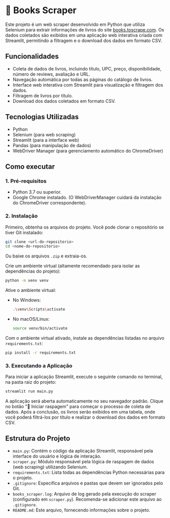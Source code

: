 # 📘 Books Scraper

Este projeto é um web scraper desenvolvido em Python que utiliza Selenium para extrair informações de livros do site [books.toscrape.com](http://books.toscrape.com/). Os dados coletados são exibidos em uma aplicação web interativa criada com Streamlit, permitindo a filtragem e o download dos dados em formato CSV.

## Funcionalidades

- Coleta de dados de livros, incluindo título, UPC, preço, disponibilidade, número de reviews, avaliação e URL.
- Navegação automática por todas as páginas do catálogo de livros.
- Interface web interativa com Streamlit para visualização e filtragem dos dados.
- Filtragem de livros por título.
- Download dos dados coletados em formato CSV.

## Tecnologias Utilizadas

- Python
- Selenium (para web scraping)
- Streamlit (para a interface web)
- Pandas (para manipulação de dados)
- WebDriver Manager (para gerenciamento automático do ChromeDriver)

## Como executar

### 1. Pré-requisitos

- Python 3.7 ou superior.
- Google Chrome instalado. (O WebDriverManager cuidará da instalação do ChromeDriver correspondente).

### 2. Instalação

Primeiro, obtenha os arquivos do projeto. Você pode clonar o repositório se tiver Git instalado:
```bash
git clone <url-do-repositorio>
cd <nome-do-repositorio>
```
Ou baixe os arquivos `.zip` e extraia-os.

Crie um ambiente virtual (altamente recomendado para isolar as dependências do projeto):
```bash
python -m venv venv
```

Ative o ambiente virtual:

- No Windows:
  ```bash
  .\venv\Scripts\activate
  ```
- No macOS/Linux:
  ```bash
  source venv/bin/activate
  ```

Com o ambiente virtual ativado, instale as dependências listadas no arquivo `requirements.txt`:
```bash
pip install -r requirements.txt
```

### 3. Executando a Aplicação

Para iniciar a aplicação Streamlit, execute o seguinte comando no terminal, na pasta raiz do projeto:
```bash
streamlit run main.py
```

A aplicação será aberta automaticamente no seu navegador padrão. Clique no botão "🚀 Iniciar raspagem" para começar o processo de coleta de dados. Após a conclusão, os livros serão exibidos em uma tabela, onde você poderá filtrá-los por título e realizar o download dos dados em formato CSV.

## Estrutura do Projeto

- `main.py`: Contém o código da aplicação Streamlit, responsável pela interface do usuário e lógica de interação.
- `scraper.py`: Módulo responsável pela lógica de raspagem de dados (web scraping) utilizando Selenium.
- `requirements.txt`: Lista todas as dependências Python necessárias para o projeto.
- `.gitignore`: Especifica arquivos e pastas que devem ser ignorados pelo Git.
- `books_scraper.log`: Arquivo de log gerado pela execução do scraper (configurado em `scraper.py`). Recomenda-se adicionar este arquivo ao `.gitignore`.
- `README.md`: Este arquivo, fornecendo informações sobre o projeto.
